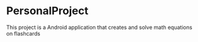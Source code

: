 # PersonalProject
This project is a Android application that creates and solve math equations on flashcards
